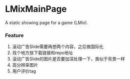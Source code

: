 # LMixMainPage  
A static showing page for a game (LMix).  
  
### Feature  
1. 滚动广告Slide需要再想两个内容，之后做国际化  
3. 找个地方放下载链接和repo地址  
4. 滚动广告Slide的图片是否要加深处理一下，类似于背景一样  
5. 高分辨率图片  
7. 用户评价tag  
